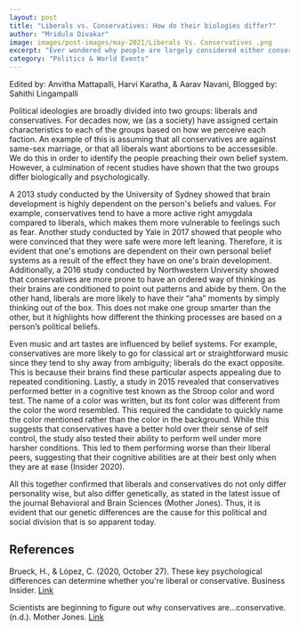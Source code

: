 ```yaml
---
layout: post
title: "Liberals vs. Conservatives: How do their biologies differ?"
author: "Mridula Divakar"
image: images/post-images/may-2021/Liberals Vs. Conservatives .png
excerpt: "Ever wondered why people are largely considered either conservatives or liberals? The answer lies in the study of genetics!"
category: "Politics & World Events"
---
```


Edited by: Anvitha Mattapalli, Harvi Karatha, & Aarav Navani, Blogged by: Sahithi Lingampalli 

Political ideologies are broadly divided into two groups: liberals and conservatives. For decades now, we (as a society) have assigned certain characteristics to each of the groups based on how we perceive each faction. An example of this is assuming that all conservatives are against same-sex marriage, or that all liberals want abortions to be accessesible. We do this in order to identify the people preaching their own belief system. However, a culmination of recent studies have shown that the two groups differ biologically and psychologically.

A  2013 study conducted by the University of Sydney showed that brain development is highly dependent on the person's beliefs and values. For example, conservatives tend to have a more active right amygdala compared to liberals, which makes them more vulnerable to feelings such as fear. Another study conducted by Yale in 2017 showed that people who were convinced that they were safe were more left leaning. Therefore, it is evident that one's emotions are dependent on their own personal belief systems as a result of the effect they have on one's brain development. Additionally, a 2016 study conducted by Northwestern University showed that conservatives are more prone to have an ordered way of thinking as their brains are conditioned to point out patterns and abide by them. On the other hand, liberals are more likely to have their “aha” moments by simply thinking out of the box. This does not make one group smarter than the other, but it highlights how different the thinking processes are based on a person’s political beliefs.

Even music and art tastes are influenced by belief systems. For example, conservatives are more likely to go for classical art or straightforward music since they tend to shy away from ambiguity; liberals do the exact opposite. This is because their brains find these particular aspects appealing due to repeated conditioning. Lastly, a study in 2015 revealed that conservatives performed better in a cognitive test known as the Stroop color and word test. The name of a color was written, but its font color was different from the color the word resembled. This required the candidate to quickly name the color mentioned rather than the color in the background. While this suggests that conservatives have a better hold over their sense of self control, the study also tested their ability to perform well under more harsher conditions. This led to them performing worse than their liberal peers, suggesting that their cognitive abilities are at their best only when they are at ease (Insider 2020). 

All this together confirmed that liberals and conservatives do not only differ personality wise, but also differ genetically, as stated in the latest issue of the journal Behavioral and Brain Sciences (Mother Jones). Thus, it is evident that our genetic differences are the cause for this political and social division that is so apparent today. 

## References 
Brueck, H., & López, C. (2020, October 27). These key psychological differences can determine whether you're liberal or conservative. Business Insider. [Link](https://www.businessinsider.com/psychological-differences-between-conservatives-and-liberals-2018-2#conservatives-believe-they-have-more-self-control-10)

Scientists are beginning to figure out why conservatives are…conservative. (n.d.). Mother Jones. [Link](https://www.motherjones.com/politics/2014/07/biology-ideology-john-hibbing-negativity-bias/)